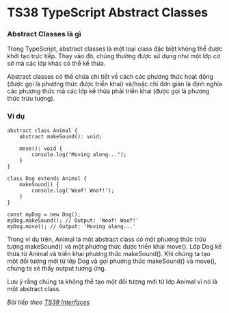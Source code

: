 # TS38 TypeScript Abstract Classes

### Abstract Classes là gì

Trong TypeScript, abstract classes là một loại class đặc biệt không thể được khởi tạo trực tiếp. Thay vào đó, chúng thường được sử dụng như một lớp cơ sở mà các lớp khác có thể kế thừa.

Abstract classes có thể chứa chi tiết về cách các phương thức hoạt động (được gọi là phương thức được triển khai) và/hoặc chỉ đơn giản là định nghĩa các phương thức mà các lớp kế thừa phải triển khai (được gọi là phương thức trừu tượng).

### Ví dụ

```
abstract class Animal {
    abstract makeSound(): void;

    move(): void {
        console.log("Moving along...");
    }
}

class Dog extends Animal {
    makeSound() {
        console.log('Woof! Woof!');
    }
}

const myDog = new Dog();
myDog.makeSound(); // Output: 'Woof! Woof!'
myDog.move(); // Output: 'Moving along...'

```

Trong ví dụ trên, Animal là một abstract class có một phương thức trừu tượng makeSound() và một phương thức được triển khai move(). Lớp Dog kế thừa từ Animal và triển khai phương thức makeSound(). Khi chúng ta tạo một đối tượng mới từ lớp Dog và gọi phương thức makeSound() và move(), chúng ta sẽ thấy output tương ứng.

Lưu ý rằng chúng ta không thể tạo một đối tượng mới từ lớp Animal vì nó là một abstract class.

*Bài tiếp theo [TS39 Interfaces](/session/session_039_ts_interfaces.md)*
